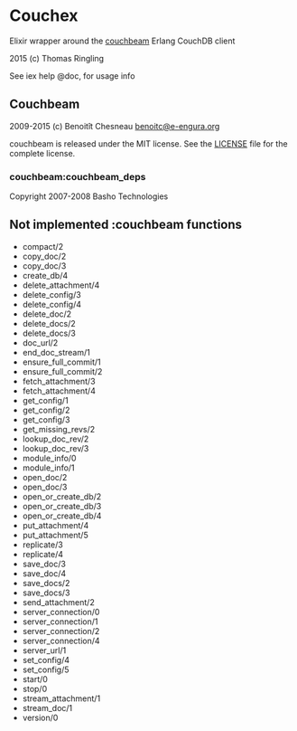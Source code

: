 # Couchex

Elixir wrapper around the [couchbeam](https://github.com/benoitc/couchbeam/) Erlang CouchDB client

2015 (c) Thomas Ringling

See iex help @doc, for usage info


## Couchbeam


2009-2015 (c) Benoitît Chesneau <benoitc@e-engura.org>

couchbeam is released under the MIT license. See the [LICENSE](https://github.com/benoitc/couchbeam/blob/master/LICENSE) file for the
complete license.


### couchbeam:couchbeam_deps

Copyright  2007-2008 Basho Technologies

## Not implemented :couchbeam functions

* compact/2
* copy_doc/2
* copy_doc/3
* create_db/4
* delete_attachment/4
* delete_config/3
* delete_config/4
* delete_doc/2
* delete_docs/2
* delete_docs/3
* doc_url/2
* end_doc_stream/1
* ensure_full_commit/1
* ensure_full_commit/2
* fetch_attachment/3
* fetch_attachment/4
* get_config/1
* get_config/2
* get_config/3
* get_missing_revs/2
* lookup_doc_rev/2
* lookup_doc_rev/3
* module_info/0
* module_info/1
* open_doc/2
* open_doc/3
* open_or_create_db/2
* open_or_create_db/3
* open_or_create_db/4
* put_attachment/4
* put_attachment/5
* replicate/3
* replicate/4
* save_doc/3
* save_doc/4
* save_docs/2
* save_docs/3
* send_attachment/2
* server_connection/0
* server_connection/1
* server_connection/2
* server_connection/4
* server_url/1
* set_config/4
* set_config/5
* start/0
* stop/0
* stream_attachment/1
* stream_doc/1
* version/0
